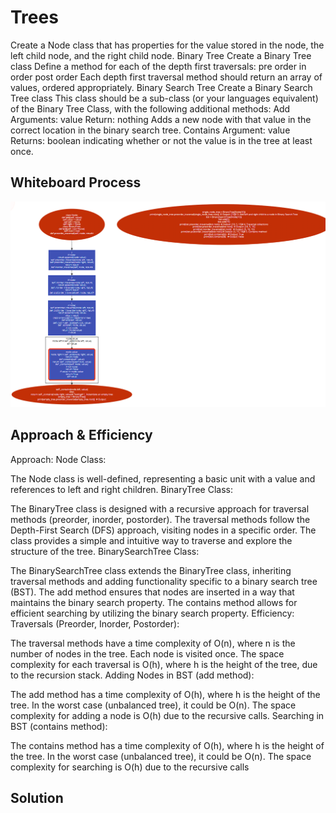# Trees
Create a Node class that has properties for the value stored in the node, the left child node, and the right child node.
Binary Tree
Create a Binary Tree class
Define a method for each of the depth first traversals:
pre order
in order
post order
Each depth first traversal method should return an array of values, ordered appropriately.
Binary Search Tree
Create a Binary Search Tree class
This class should be a sub-class (or your languages equivalent) of the Binary Tree Class, with the following additional methods:
Add
Arguments: value
Return: nothing
Adds a new node with that value in the correct location in the binary search tree.
Contains
Argument: value
Returns: boolean indicating whether or not the value is in the tree at least once.
## Whiteboard Process
![whiteboard](./wb1.png)

## Approach & Efficiency
Approach:
Node Class:

The Node class is well-defined, representing a basic unit with a value and references to left and right children.
BinaryTree Class:

The BinaryTree class is designed with a recursive approach for traversal methods (preorder, inorder, postorder).
The traversal methods follow the Depth-First Search (DFS) approach, visiting nodes in a specific order.
The class provides a simple and intuitive way to traverse and explore the structure of the tree.
BinarySearchTree Class:

The BinarySearchTree class extends the BinaryTree class, inheriting traversal methods and adding functionality specific to a binary search tree (BST).
The add method ensures that nodes are inserted in a way that maintains the binary search property.
The contains method allows for efficient searching by utilizing the binary search property.
Efficiency:
Traversals (Preorder, Inorder, Postorder):

The traversal methods have a time complexity of O(n), where n is the number of nodes in the tree. Each node is visited once.
The space complexity for each traversal is O(h), where h is the height of the tree, due to the recursion stack.
Adding Nodes in BST (add method):

The add method has a time complexity of O(h), where h is the height of the tree. In the worst case (unbalanced tree), it could be O(n).
The space complexity for adding a node is O(h) due to the recursive calls.
Searching in BST (contains method):

The contains method has a time complexity of O(h), where h is the height of the tree. In the worst case (unbalanced tree), it could be O(n).
The space complexity for searching is O(h) due to the recursive calls

## Solution
<!-- Show how to run your code, and examples of it in action -->